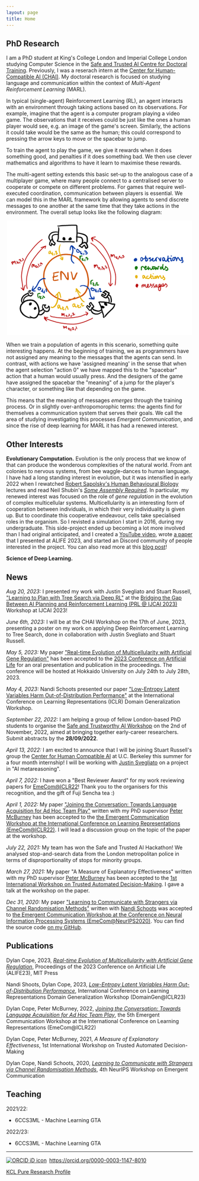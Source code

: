 ```yaml
---
layout: page
title: Home
---
```


## PhD Research

I am a PhD student at King's College London and Imperial College London studying Computer Science in the [Safe and Trusted AI Centre for Doctoral Training](https://safeandtrustedai.org). Previously, I was a reserach intern at the [Center for Human-Compatible AI (CHAI)](https://www.humancompatible.ai).
My doctoral research is focused on studying language and communication within the context of _Multi-Agent Reinforcement Learning_ (MARL).

In typical (single-agent) Reinforcement Learning (RL), an agent interacts with an environment through taking actions based on its observations.
For example, imagine that the agent is a computer program playing a video game.
The observations that it receives could be just like the ones a human player would see, e.g. an image of the game's screen.
Similarly, the actions it could take would be the same as the human; this could correspond to pressing the arrow keys to move or the spacebar to jump.

To train the agent to play the game, we give it rewards when it does something good, and penalties if it does something bad.
We then use clever mathematics and algorithms to have it learn to maximise these rewards.

The multi-agent setting extends this basic set-up to the analogous case of a multiplayer game, where many people connect to a centralised server to cooperate or compete on different problems. For games that require well-executed coordination, communication between players is essential.
We can model this in the MARL framework by allowing agents to send discrete messages to one another at the same time that they take actions in the environment.
The overall setup looks like the following diagram:

<p align="center">
<img src="./assets/marl_communication.png" width="500px" display="block" margin-left="auto" margin-right="auto" class="center"/>
</p>

When we train a population of agents in this scenario, something quite interesting happens.
At the beginning of training, we as programmers have not assigned any meaning to the messages that the agents can send.
In contrast, with actions we have 'assigned meaning' in the sense that when the agent selection "action 0" we have mapped this to the "spacebar" action that a human would usually press.
And the designers of the game have assigned the spacebar the "meaning" of a jump for the player's character, or something like that depending on the game.

This means that the meaning of messages _emerges_ through the training process. Or in slightly over-anthropomorophic terms: the agents find for themselves a communication system that serves their goals.
We call the area of studying investigating this processes _Emergent Communication_, and since the rise of deep learning for MARL it has had a renewed interest.

## Other Interests

**Evolutionary Computation.** Evolution is the only process that we know of that can produce the wonderous complexities of the natural world.
From ant colonies to nervous systems, from bee waggle-dances to human language.
I have had a long standing interest in evolution, but it was intensified in early 2022 when I rewatched [Robert Sapolsky's Human Behavioural Biology](https://www.youtube.com/playlist?list=PL848F2368C90DDC3D) lectures and read Neil Shubin's [_Some Assembly Required_](https://www.amazon.com/Some-Assembly-Required-Decoding-Billion/dp/1101871334).
In particular, my renewed interest was focused on the role of _gene regulation_ in the evolution of complex multicellular systems.
Multicellularity is an interesting form of cooperation between individuals, in which their very individuality is given up.
But to coordinate this cooperative endeavour, cells take specialised roles in the organism.
So I revisted a simulation I start in 2016, during my undergraduate.
This side-project ended up becoming a lot more involved than I had original anticipated, and I created a [YouTube video](https://www.youtube.com/channel/UCNxxs-OEF_5xhM8iOX87NSg), wrote [a paper](https://direct.mit.edu/isal/proceedings/isal/35/77/116930) that I presented at ALIFE 2023, and started an Discord community of people interested in the project. You can also read more at this [blog post](https://dylancope.com/protoevo)!

**Science of Deep Learning.**

## News

_Aug 20, 2023:_ I presented my work with Justin Svegliato and Stuart Russell, ["Learning to Plan with Tree Search via Deep RL"](https://openreview.net/forum?id=IP5kPfDu3w) at the [Bridging the Gap Between AI Planning and Reinforcement Learning (PRL @ IJCAI 2023)](https://prl-theworkshop.github.io/prl2023-ijcai/) Workshop at IJCAI 2023!

_June 6th, 2023:_ I will be at the CHAI Workshop on the 17th of June, 2023, presenting a poster on my work on applying Deep Reinforcement Learning to Tree Search, done in collaboration with Justin Svegliato and Stuart Russell.

_May 5, 2023:_ My paper ["Real-time Evolution of Multicellularity with Artificial Gene Regulation"](https://direct.mit.edu/isal/proceedings/isal/35/77/116930) has been accepted to the [2023 Conference on Artificial Life](https://2023.alife.org/) for an oral presentation and publication in the proceedings. The conference will be hosted at Hokkaido University on July 24th to July 28th, 2023.

_May 4, 2023:_ Nandi Schoots presented our paper ["Low-Entropy Latent Variables Harm Out-of-Distribution Performance"](https://domaingen.github.io/accepted) at the International Conference on Learning Representations (ICLR) Domain Generalization Workshop. 

_September 22, 2022:_ I am helping a group of fellow London-based PhD students to organise the [Safe and Trustworthy AI Workshop](https://www.doc.ic.ac.uk/~chs219/stai-workshop/) on the 2nd of November, 2022, aimed at bringing together early-career researchers. Submit abstracts by the **28/09/2022**.

_April 13, 2022:_ I am excited to announce that I will be joining Stuart Russell's group the [Center for Human Compatible AI](https://humancompatible.ai/) at U.C. Berkeley this summer for a four month internship! I will be working with [Justin Svegliato](https://justinsvegliato.com/) on a project in "AI metareasoning".

_April 7, 2022:_ I have won a "Best Reviewer Award" for my work reviewing papers for [EmeCom@ICLR22](https://sites.google.com/view/emecom2022/home)! Thank you to the organisers for this recognition, and the gift of Fuji Sencha tea :)

_April 1, 2022:_ My paper ["Joining the Conversation: Towards Language Acquisition for Ad Hoc Team Play"](https://openreview.net/forum?id=SLqgf7ZCQbq) written with my PhD supervisor [Peter McBurney](https://nms.kcl.ac.uk/peter.mcburney/) has been accepted to the [the Emergent Communication Workshop at the International Conference on Learning Representations (EmeCom@ICLR22)](https://sites.google.com/view/emecom2022/home). I will lead a discussion group on the topic of the paper at the workshop.

_July 22, 2021:_ My team has won the Safe and Trusted AI Hackathon! We analysed stop-and-search data from the London metropolitan police in terms of disproportionality of stops for minority groups.

_March 27, 2021:_ My paper "A Measure of Explanatory Effectiveness" written with my PhD supervisor [Peter McBurney](https://nms.kcl.ac.uk/peter.mcburney/) has been accepted to the [1st International Workshop on Trusted Automated Decision-Making](https://3drationality.com/TADM2021/). I gave a talk at the workshop on the paper.

_Dec 31, 2020:_ My paper ["Learning to Communicate with Strangers via Channel Randomisation Methods"](https://drive.google.com/file/d/1FaBSE8jcuf6hGIbbp34Dxu7jPjh0iJl0/view?usp=sharing) written with [Nandi Schoots](https://safeandtrustedai.org/person/nandi-schoots/) was accepted to [the Emergent Communication Workshop at the Conference on Neural Information Processing Systems (EmeCom@NeurIPS2020)](https://sites.google.com/view/emecom2020/home). You can find the source code [on my GitHub](https://github.com/DylanCope/zero-shot-comm).

## Publications

Dylan Cope, 2023, [_Real-time Evolution of Multicellularity with Artificial Gene Regulation_](https://arxiv.org/abs/2305.12249), Proceedings of the 2023 Conference on Artificial Life (ALIFE23), MIT Press

Nandi Shoots, Dylan Cope, 2023, [_Low-Entropy Latent Variables Harm Out-of-Distribution Performance_](https://domaingen.github.io/accepted), International Conference on Learning Representations Domain Generalization Workshop (DomainGen@ICLR23)

Dylan Cope, Peter McBurney, 2022, [_Joining the Conversation: Towards Language Acquisition for Ad Hoc Team Play_](https://openreview.net/forum?id=SLqgf7ZCQbq), the 5th Emergent Communication Workshop at the International Conference on Learning Representations (EmeCom@ICLR22)

Dylan Cope, Peter McBurney, 2021, _A Measure of Explanatory Effectiveness_, 1st International Workshop on Trusted Automated Decision-Making

Dylan Cope, Nandi Schoots, 2020, [_Learning to Communicate with Strangers via Channel Randomisation Methods_](https://drive.google.com/file/d/1FaBSE8jcuf6hGIbbp34Dxu7jPjh0iJl0/view?usp=sharing), 4th NeurIPS Workshop on Emergent Communication

## Teaching

2021/22:

* 6CCS3ML - Machine Learning GTA

2022/23:

* 6CCS3ML - Machine Learning GTA

---

<div itemscope itemtype="https://schema.org/Person"><a itemprop="sameAs" content="https://orcid.org/0000-0003-1147-8010" href="https://orcid.org/0000-0003-1147-8010" target="orcid.widget" rel="me noopener noreferrer" style="vertical-align:top;"><img src="https://orcid.org/sites/default/files/images/orcid_16x16.png" style="width:1em;margin-right:.5em;" alt="ORCID iD icon">https://orcid.org/0000-0003-1147-8010</a></div>

[KCL Pure Research Profile](https://kclpure.kcl.ac.uk/portal/en/persons/dylan-cope)
